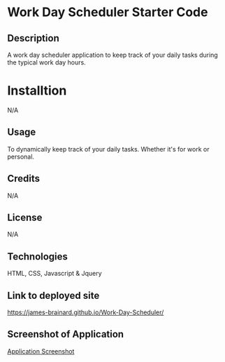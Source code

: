 # Work Day Scheduler Starter Code

## Description

A work day scheduler application to keep track of your daily tasks during the typical work day hours.

# Installtion

N/A

## Usage

To dynamically keep track of your daily tasks. Whether it's for work or personal.

## Credits

N/A

## License

N/A

## Technologies

HTML, CSS, Javascript & Jquery

## Link to deployed site

https://james-brainard.github.io/Work-Day-Scheduler/

## Screenshot of Application

[Application Screenshot](Work-Scheduler.JPG)